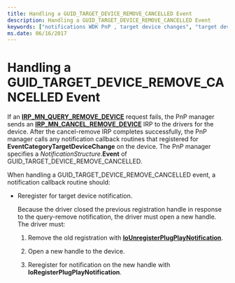 ```yaml
---
title: Handling a GUID_TARGET_DEVICE_REMOVE_CANCELLED Event
description: Handling a GUID_TARGET_DEVICE_REMOVE_CANCELLED Event
keywords: ["notifications WDK PnP , target device changes", "target device change notifications WDK PnP", "EventCategoryTargetDeviceChange notification", "GUID_TARGET_DEVICE_REMOVE_CANCELLED"]
ms.date: 06/16/2017
---
```


# Handling a GUID\_TARGET\_DEVICE\_REMOVE\_CANCELLED Event





If an [**IRP\_MN\_QUERY\_REMOVE\_DEVICE**](./irp-mn-query-remove-device.md) request fails, the PnP manager sends an [**IRP\_MN\_CANCEL\_REMOVE\_DEVICE**](./irp-mn-cancel-remove-device.md) IRP to the drivers for the device. After the cancel-remove IRP completes successfully, the PnP manager calls any notification callback routines that registered for **EventCategoryTargetDeviceChange** on the device. The PnP manager specifies a *NotificationStructure*.**Event** of GUID\_TARGET\_DEVICE\_REMOVE\_CANCELLED.

When handling a GUID\_TARGET\_DEVICE\_REMOVE\_CANCELLED event, a notification callback routine should:

-   Reregister for target device notification.

    Because the driver closed the previous registration handle in response to the query-remove notification, the driver must open a new handle. The driver must:

    1.  Remove the old registration with [**IoUnregisterPlugPlayNotification**](/windows-hardware/drivers/ddi/wdm/nf-wdm-iounregisterplugplaynotification).

    2.  Open a new handle to the device.

    3.  Reregister for notification on the new handle with **IoRegisterPlugPlayNotification**.

 

